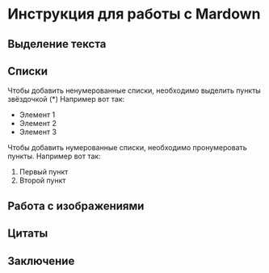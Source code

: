 # Инструкция для работы с Mardown

## Выделение текста

## Списки

Чтобы добавить ненумерованные списки, необходимо выделить пункты звёздочкой (*)
Например вот так:
* Элемент 1
* Элемент 2
* Элемент 3

Чтобы добавить нумерованные списки, необходимо пронумеровать пункты.
Например вот так:
1. Первый пункт
2. Второй пункт

## Работа с изображениями

## Цитаты

## Заключение
